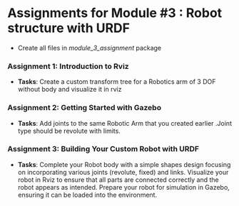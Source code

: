 # Assignments for Module #3 : Robot structure with URDF
- Create all files in *module_3_assignment* package


### Assignment 1: Introduction to Rviz
- **Tasks**:
Create a custom transform tree for a Robotics arm of 3 DOF without body and visualize it in rviz
### Assignment 2: Getting Started with Gazebo
- **Tasks**:
Add joints to the same Robotic Arm that you created earlier .Joint type should be revolute with limits.
### Assignment 3: Building Your Custom Robot with URDF
- **Tasks**:
Complete your Robot body with a simple shapes design focusing on incorporating various joints (revolute, fixed) and links.
Visualize your robot in Rviz to ensure that all parts are connected correctly and the robot appears as intended.
Prepare your robot for simulation in Gazebo, ensuring it can be loaded into the environment.